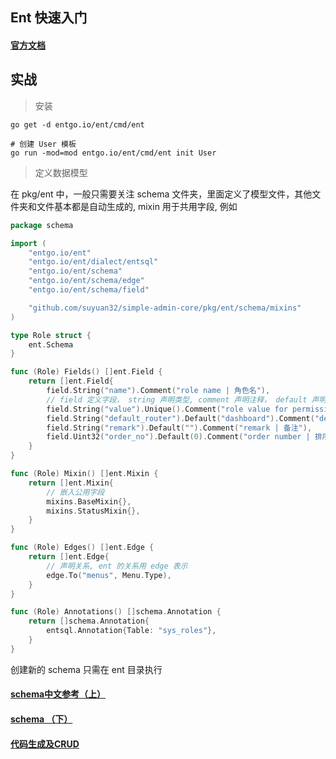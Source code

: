 ## Ent 快速入门

#### [官方文档](https://entgo.io/zh/docs/getting-started/)

## 实战
> 安装

```shell
go get -d entgo.io/ent/cmd/ent

# 创建 User 模板
go run -mod=mod entgo.io/ent/cmd/ent init User
```

> 定义数据模型

在 pkg/ent 中，一般只需要关注 schema 文件夹，里面定义了模型文件，其他文件夹和文件基本都是自动生成的, mixin 用于共用字段, 例如

```go
package schema

import (
	"entgo.io/ent"
	"entgo.io/ent/dialect/entsql"
	"entgo.io/ent/schema"
	"entgo.io/ent/schema/edge"
	"entgo.io/ent/schema/field"

	"github.com/suyuan32/simple-admin-core/pkg/ent/schema/mixins"
)

type Role struct {
	ent.Schema
}

func (Role) Fields() []ent.Field {
	return []ent.Field{
		field.String("name").Comment("role name | 角色名"),
		// field 定义字段， string 声明类型, comment 声明注释， default 声明默认值, unique 声明唯一
		field.String("value").Unique().Comment("role value for permission control in front end | 角色值，用于前端权限控制"),
		field.String("default_router").Default("dashboard").Comment("default menu : dashboard | 默认登录页面"),
		field.String("remark").Default("").Comment("remark | 备注"),
		field.Uint32("order_no").Default(0).Comment("order number | 排序编号"),
	}
}

func (Role) Mixin() []ent.Mixin {
	return []ent.Mixin{
		// 嵌入公用字段
		mixins.BaseMixin{},
		mixins.StatusMixin{},
	}
}

func (Role) Edges() []ent.Edge {
	return []ent.Edge{
		// 声明关系, ent 的关系用 edge 表示
		edge.To("menus", Menu.Type),
	}
}

func (Role) Annotations() []schema.Annotation {
	return []schema.Annotation{
		entsql.Annotation{Table: "sys_roles"},
	}
}


```
创建新的 schema 只需在 ent 目录执行 


#### [schema中文参考（上）](https://blog.csdn.net/OpenSkill/article/details/108271774)
#### [schema （下）](https://blog.csdn.net/OpenSkill/article/details/108289545)

#### [代码生成及CRUD](https://blog.csdn.net/OpenSkill/article/details/108373737)